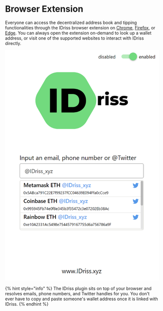 # Browser Extension

Everyone can access the decentralized address book and tipping functionalities through the IDriss browser extension on [Chrome](https://chrome.google.com/webstore/detail/idriss/fghhpjoffbgecjikiipbkpdakfmkbmig), [Firefox](https://addons.mozilla.org/en-US/firefox/addon/idriss-crypto/?utm\_source=addons.mozilla.org\&utm\_medium=referral\&utm\_content=search), or [Edge](https://microsoftedge.microsoft.com/addons/detail/idriss/jgnmbeoapdbocaajhmfjhldhcpngfiol). You can always open the extension on-demand to look up a wallet address, or visit one of the supported websites to interact with IDriss directly.&#x20;



<div align="center"><img src="../../.gitbook/assets/extension.png" alt="" data-size="original"></div>

{% hint style="info" %}
The IDriss plugin sits on top of your browser and resolves emails, phone numbers, and Twitter handles for you. You don't ever have to copy and paste someone's wallet address once it is linked with IDriss.
{% endhint %}

